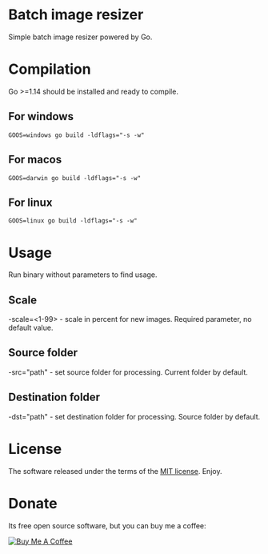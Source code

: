 # Batch image resizer
Simple batch image resizer powered by Go.

# Compilation
Go >=1.14 should be installed and ready to compile.

## For windows
```
GOOS=windows go build -ldflags="-s -w"
```
## For macos
```
GOOS=darwin go build -ldflags="-s -w"
```
## For linux
```
GOOS=linux go build -ldflags="-s -w"
```

# Usage
Run binary without parameters to find usage.

## Scale
-scale=<1-99> - scale in percent for new images. Required parameter, no default value.

## Source folder
-src="path" - set source folder for processing. Current folder by default.

## Destination folder
-dst="path" - set destination folder for processing. Source folder by default.

# License
The software released under the terms of the [MIT license](./LICENSE.md). Enjoy.

# Donate
Its free open source software, but you can buy me a coffee:

<a href="https://www.buymeacoffee.com/leopotam" target="_blank"><img src="https://www.buymeacoffee.com/assets/img/custom_images/yellow_img.png" alt="Buy Me A Coffee" style="height: auto !important;width: auto !important;" ></a>
